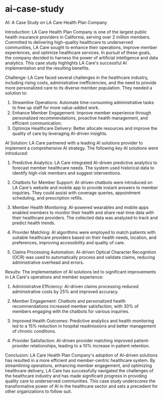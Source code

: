 # ai-case-study

AI: A Case Study on LA Care Health Plan Company

Introduction:
LA Care Health Plan Company is one of the largest public health insurance providers in California, serving over 2 million members. Committed to delivering high-quality healthcare to underserved communities, LA Care sought to enhance their operations, improve member experiences, and optimize healthcare services. In pursuit of these goals, the company decided to harness the power of artificial intelligence and data analytics. This case study highlights LA Care's successful AI implementation and the resulting benefits.

Challenge:
LA Care faced several challenges in the healthcare industry, including rising costs, administrative inefficiencies, and the need to provide more personalized care to its diverse member population. They needed a solution to:

1. Streamline Operations: Automate time-consuming administrative tasks to free up staff for more value-added work.
2. Enhance Member Engagement: Improve member experience through personalized recommendations, proactive health management, and efficient communication.
3. Optimize Healthcare Delivery: Better allocate resources and improve the quality of care by leveraging AI-driven insights.

AI Solution:
LA Care partnered with a leading AI solutions provider to implement a comprehensive AI strategy. The following key AI solutions were introduced:

1. Predictive Analytics: LA Care integrated AI-driven predictive analytics to forecast member healthcare needs. The system used historical data to identify high-risk members and suggest interventions.

2. Chatbots for Member Support: AI-driven chatbots were introduced on LA Care's website and mobile app to provide instant answers to member inquiries. They could assist with coverage queries, appointment scheduling, and prescription refills.

3. Member Health Monitoring: AI-powered wearables and mobile apps enabled members to monitor their health and share real-time data with their healthcare providers. The collected data was analyzed to track and predict health trends.

4. Provider Matching: AI algorithms were employed to match patients with suitable healthcare providers based on their health needs, location, and preferences, improving accessibility and quality of care.

5. Claims Processing Automation: AI-driven Optical Character Recognition (OCR) was used to automatically process and validate claims, reducing administrative overhead and errors.

Results:
The implementation of AI solutions led to significant improvements in LA Care's operations and member experience:

1. Administrative Efficiency: AI-driven claims processing reduced administrative costs by 25% and improved accuracy.

2. Member Engagement: Chatbots and personalized health recommendations increased member satisfaction, with 30% of members engaging with the chatbots for various inquiries.

3. Improved Health Outcomes: Predictive analytics and health monitoring led to a 15% reduction in hospital readmissions and better management of chronic conditions.

4. Provider Satisfaction: AI-driven provider matching improved patient-provider relationships, leading to a 10% increase in patient retention.

Conclusion:
LA Care Health Plan Company's adoption of AI-driven solutions has resulted in a more efficient and member-centric healthcare system. By streamlining operations, enhancing member engagement, and optimizing healthcare delivery, LA Care has successfully navigated the challenges of the healthcare industry and has made significant progress in providing quality care to underserved communities. This case study underscores the transformative power of AI in the healthcare sector and sets a precedent for other organizations to follow suit.

